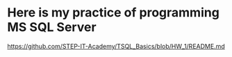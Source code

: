 # Here is my practice of programming MS SQL Server
https://github.com/STEP-IT-Academy/TSQL_Basics/blob/HW_1/README.md
